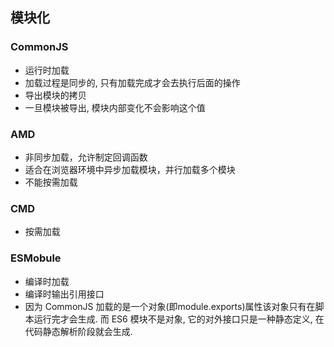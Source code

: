 ## 模块化

### CommonJS

- 运行时加载
- 加载过程是同步的, 只有加载完成才会去执行后面的操作
- 导出模块的拷贝
- 一旦模块被导出, 模块内部变化不会影响这个值

### AMD

- 非同步加载，允许制定回调函数
- 适合在浏览器环境中异步加载模块，并行加载多个模块
- 不能按需加载

### CMD

- 按需加载


### ESMobule

- 编译时加载
- 编译时输出引用接口
- 因为 CommonJS 加载的是一个对象(即module.exports)属性该对象只有在脚本运行完才会生成. 而 ES6 模块不是对象, 它的对外接口只是一种静态定义, 在代码静态解析阶段就会生成.


